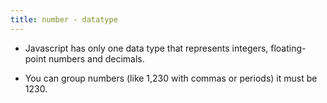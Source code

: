 ```yaml
---
title: number - datatype
---
```


- Javascript has only one data type that represents integers, floating-point numbers and decimals. 

- You can group numbers (like 1,230 with commas or periods) it must be 1230.
